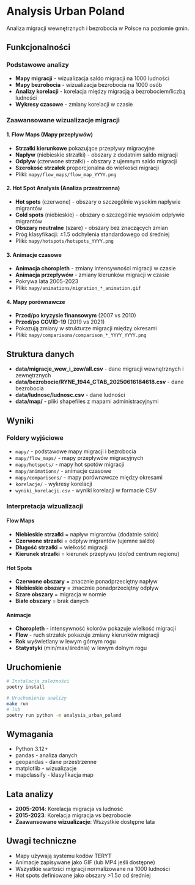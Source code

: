 # Analysis Urban Poland

Analiza migracji wewnętrznych i bezrobocia w Polsce na poziomie gmin.

## Funkcjonalności

### Podstawowe analizy
- **Mapy migracji** - wizualizacja saldo migracji na 1000 ludności
- **Mapy bezrobocia** - wizualizacja bezrobocia na 1000 osób
- **Analizy korelacji** - korelacja między migracją a bezrobociem/liczbą ludności
- **Wykresy czasowe** - zmiany korelacji w czasie

### Zaawansowane wizualizacje migracji

#### 1. Flow Maps (Mapy przepływów)
- **Strzałki kierunkowe** pokazujące przepływy migracyjne
- **Napływ** (niebieskie strzałki) - obszary z dodatnim saldo migracji
- **Odpływ** (czerwone strzałki) - obszary z ujemnym saldo migracji
- **Szerokość strzałek** proporcjonalna do wielkości migracji
- Pliki: `mapy/flow_maps/flow_map_YYYY.png`

#### 2. Hot Spot Analysis (Analiza przestrzenna)
- **Hot spots** (czerwone) - obszary o szczególnie wysokim napływie migrantów
- **Cold spots** (niebieskie) - obszary o szczególnie wysokim odpływie migrantów
- **Obszary neutralne** (szare) - obszary bez znaczących zmian
- Próg klasyfikacji: ±1.5 odchylenia standardowego od średniej
- Pliki: `mapy/hotspots/hotspots_YYYY.png`

#### 3. Animacje czasowe
- **Animacja choropleth** - zmiany intensywności migracji w czasie
- **Animacja przepływów** - zmiany kierunków migracji w czasie
- Pokrywa lata 2005-2023
- Pliki: `mapy/animations/migration_*_animation.gif`

#### 4. Mapy porównawcze
- **Przed/po kryzysie finansowym** (2007 vs 2010)
- **Przed/po COVID-19** (2019 vs 2021)
- Pokazują zmiany w strukturze migracji między okresami
- Pliki: `mapy/comparisons/comparison_*_YYYY_YYYY.png`

## Struktura danych

- **data/migracje_wew_i_zew/all.csv** - dane migracji wewnętrznych i zewnętrznych
- **data/bezrobocie/RYNE_1944_CTAB_20250616184618.csv** - dane bezrobocia
- **data/ludnosc/ludnosc.csv** - dane ludności
- **data/map/** - pliki shapefiles z mapami administracyjnymi

## Wyniki

### Foldery wyjściowe
- `mapy/` - podstawowe mapy migracji i bezrobocia
- `mapy/flow_maps/` - mapy przepływów migracyjnych
- `mapy/hotspots/` - mapy hot spotów migracji
- `mapy/animations/` - animacje czasowe
- `mapy/comparisons/` - mapy porównawcze między okresami
- `korelacje/` - wykresy korelacji
- `wyniki_korelacji.csv` - wyniki korelacji w formacie CSV

### Interpretacja wizualizacji

#### Flow Maps
- **Niebieskie strzałki** = napływ migrantów (dodatnie saldo)
- **Czerwone strzałki** = odpływ migrantów (ujemne saldo)
- **Długość strzałki** = wielkość migracji
- **Kierunek strzałki** = kierunek przepływu (do/od centrum regionu)

#### Hot Spots
- **Czerwone obszary** = znacznie ponadprzeciętny napływ
- **Niebieskie obszary** = znacznie ponadprzeciętny odpływ
- **Szare obszary** = migracja w normie
- **Białe obszary** = brak danych

#### Animacje
- **Choropleth** - intensywność kolorów pokazuje wielkość migracji
- **Flow** - ruch strzałek pokazuje zmiany kierunków migracji
- **Rok** wyświetlany w lewym górnym rogu
- **Statystyki** (min/max/średnia) w lewym dolnym rogu

## Uruchomienie

```bash
# Instalacja zależności
poetry install

# Uruchomienie analizy
make run
# lub
poetry run python -m analysis_urban_poland
```

## Wymagania

- Python 3.12+
- pandas - analiza danych
- geopandas - dane przestrzenne
- matplotlib - wizualizacje
- mapclassify - klasyfikacja map

## Lata analizy

- **2005-2014**: Korelacja migracja vs ludność
- **2015-2023**: Korelacja migracja vs bezrobocie
- **Zaawansowane wizualizacje**: Wszystkie dostępne lata

## Uwagi techniczne

- Mapy używają systemu kodów TERYT
- Animacje zapisywane jako GIF (lub MP4 jeśli dostępne)
- Wszystkie wartości migracji normalizowane na 1000 ludności
- Hot spots definiowane jako obszary >1.5σ od średniej